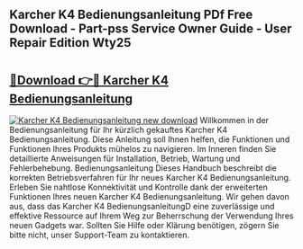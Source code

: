 ## Karcher K4 Bedienungsanleitung PDf Free Download - Part-pss Service Owner Guide - User Repair Edition Wty25

# <h2><a href="http://df2h2w.blite.top/?on=Karcher+K4+Bedienungsanleitung">🔗Download 👉🔴 Karcher K4 Bedienungsanleitung</a></h2>

[![Karcher K4 Bedienungsanleitung new download](https://i.imgur.com/lujVjoI.png)](http://df2h2w.blite.top/?on=Karcher+K4+Bedienungsanleitung)
Willkommen in der Bedienungsanleitung für Ihr kürzlich gekauftes Karcher K4 Bedienungsanleitung. Diese Anleitung soll Ihnen helfen, die Funktionen und Funktionen Ihres Produkts mühelos zu navigieren. Im Inneren finden Sie detaillierte Anweisungen für Installation, Betrieb, Wartung und Fehlerbehebung. Bedienungsanleitung Dieses Handbuch beschreibt die korrekten Betriebsverfahren für Ihr neues Karcher K4 Bedienungsanleitung. Erleben Sie nahtlose Konnektivität und Kontrolle dank der erweiterten Funktionen Ihres neuen Karcher K4 Bedienungsanleitung. Wir gehen davon aus, dass das Karcher K4 BedienungsanleitungD eine zuverlässige und effektive Ressource auf Ihrem Weg zur Beherrschung der Verwendung Ihres neuen Gadgets war. Sollten Sie Hilfe oder Klärung benötigen, zögern Sie bitte nicht, unser Support-Team zu kontaktieren.
